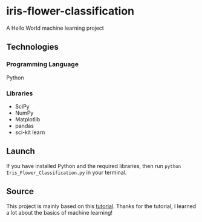 # iris-flower-classification

A Hello World machine learning project


## Technologies


### Programming Language

Python


### Libraries

- SciPy
- NumPy
- Matplotlib
- pandas
- sci-kit learn


## Launch

If you have installed Python and the required libraries, then run `python Iris_Flower_Classification.py` in your terminal.


## Source

This project is mainly based on this [tutorial](https://machinelearningmastery.com/machine-learning-in-python-step-by-step/).
Thanks for the tutorial, I learned a lot about the basics of machine learning!
